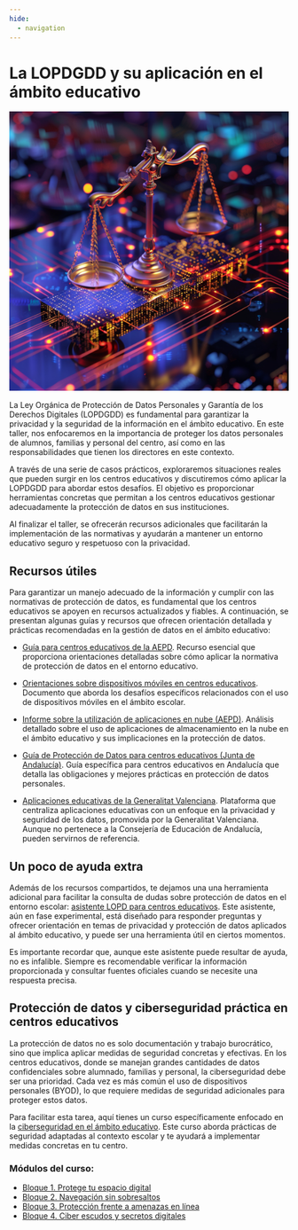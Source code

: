 ```yaml
---
hide:
  - navigation
---
```


# La LOPDGDD y su aplicación en el ámbito educativo

<p align="center">
  <img src="assets/LOPDGDD.webp" alt="LOPDGDD">
</p>

La Ley Orgánica de Protección de Datos Personales y Garantía de los Derechos Digitales (LOPDGDD) es fundamental para garantizar la privacidad y la seguridad de la información en el ámbito educativo. En este taller, nos enfocaremos en la importancia de proteger los datos personales de alumnos, familias y personal del centro, así como en las responsabilidades que tienen los directores en este contexto.

A través de una serie de casos prácticos, exploraremos situaciones reales que pueden surgir en los centros educativos y discutiremos cómo aplicar la LOPDGDD para abordar estos desafíos. El objetivo es proporcionar herramientas concretas que permitan a los centros educativos gestionar adecuadamente la protección de datos en sus instituciones.

Al finalizar el taller, se ofrecerán recursos adicionales que facilitarán la implementación de las normativas y ayudarán a mantener un entorno educativo seguro y respetuoso con la privacidad.

## Recursos útiles

Para garantizar un manejo adecuado de la información y cumplir con las normativas de protección de datos, es fundamental que los centros educativos se apoyen en recursos actualizados y fiables. A continuación, se presentan algunas guías y recursos que ofrecen orientación detallada y prácticas recomendadas en la gestión de datos en el ámbito educativo:

- [Guía para centros educativos de la AEPD](https://www.aepd.es/es/documento/guia-centros-educativos.pdf). Recurso esencial que proporciona orientaciones detalladas sobre cómo aplicar la normativa de protección de datos en el entorno educativo.

- [Orientaciones sobre dispositivos móviles en centros educativos](https://www.aepd.es/guias/responsabilidades-uso-dispositivos-moviles-centros-docentes.pdf). Documento que aborda los desafíos específicos relacionados con el uso de dispositivos móviles en el ámbito escolar.

- [Informe sobre la utilización de aplicaciones en nube (AEPD)](https://www.aepd.es/guias/guia-orientaciones-apps-datos-alumnos.pdf). Análisis detallado sobre el uso de aplicaciones de almacenamiento en la nube en el ámbito educativo y sus implicaciones en la protección de datos.

- [Guía de Protección de Datos para centros educativos (Junta de Andalucía)](https://www.ctpdandalucia.es/sites/default/files/inline-files/guia-proteccion-datos-centros-educativos-andalucia.pdf). Guía específica para centros educativos en Andalucía que detalla las obligaciones y mejores prácticas en protección de datos personales.

- [Aplicaciones educativas de la Generalitat Valenciana](https://portal.edu.gva.es/appsedu/es/aplicaciones/). Plataforma que centraliza aplicaciones educativas con un enfoque en la privacidad y seguridad de los datos, promovida por la Generalitat Valenciana. Aunque no pertenece a la Consejería de Educación de Andalucía, pueden servirnos de referencia.

## Un poco de ayuda extra

Además de los recursos compartidos, te dejamos una una herramienta adicional para facilitar la consulta de dudas sobre protección de datos en el entorno escolar: [asistente LOPD para centros educativos](https://chatgpt.com/g/g-673318670a9c81908bc5030c40204082-asistente-lopd-para-centros-educativos). Este asistente, aún en fase experimental, está diseñado para responder preguntas y ofrecer orientación en temas de privacidad y protección de datos aplicados al ámbito educativo, y puede ser una herramienta útil en ciertos momentos.

Es importante recordar que, aunque este asistente puede resultar de ayuda, no es infalible. Siempre es recomendable verificar la información proporcionada y consultar fuentes oficiales cuando se necesite una respuesta precisa.

## Protección de datos y ciberseguridad práctica en centros educativos

La protección de datos no es solo documentación y trabajo burocrático, sino que implica aplicar medidas de seguridad concretas y efectivas. En los centros educativos, donde se manejan grandes cantidades de datos confidenciales sobre alumnado, familias y personal, la ciberseguridad debe ser una prioridad. Cada vez es más común el uso de dispositivos personales (BYOD), lo que requiere medidas de seguridad adicionales para proteger estos datos.

Para facilitar esta tarea, aquí tienes un curso específicamente enfocado en la [ciberseguridad en el ámbito educativo](https://0xmrivas.github.io/ciberseguridad-ambito-educativo-online/). Este curso aborda prácticas de seguridad adaptadas al contexto escolar y te ayudará a implementar medidas concretas en tu centro.

### Módulos del curso:

* [Bloque 1. Protege tu espacio digital](https://0xmrivas.github.io/ciberseguridad-ambito-educativo-online/bloque1)
* [Bloque 2. Navegación sin sobresaltos](https://0xmrivas.github.io/ciberseguridad-ambito-educativo-online/bloque2)
* [Bloque 3. Protección frente a amenazas en línea](https://0xmrivas.github.io/ciberseguridad-ambito-educativo-online/bloque3)
* [Bloque 4. Ciber escudos y secretos digitales](https://0xmrivas.github.io/ciberseguridad-ambito-educativo-online/bloque4)